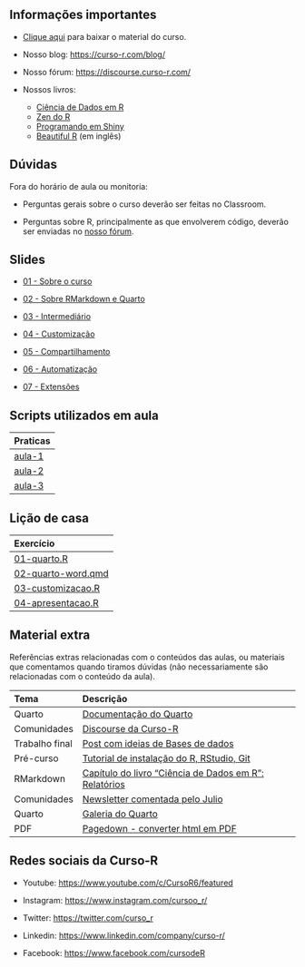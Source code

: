
<!-- README.md is generated from README.Rmd. Please edit that file -->

## Informações importantes

- [Clique
  aqui](https://github.com/curso-r/202311-relatorios/archive/refs/heads/main.zip)
  para baixar o material do curso.

- Nosso blog: <https://curso-r.com/blog/>

- Nosso fórum: <https://discourse.curso-r.com/>

- Nossos livros:

  - [Ciência de Dados em R](https://livro.curso-r.com/)
  - [Zen do R](https://curso-r.github.io/zen-do-r/)
  - [Programando em Shiny](https://programando-em-shiny.curso-r.com/)
  - [Beautiful R](https://curso-r.github.io/beautiful-r/) (em inglês)

## Dúvidas

Fora do horário de aula ou monitoria:

- Perguntas gerais sobre o curso deverão ser feitas no Classroom.

- Perguntas sobre R, principalmente as que envolverem código, deverão
  ser enviadas no [nosso fórum](https://discourse.curso-r.com/).

## Slides

- [01 - Sobre o
  curso](https://curso-r.github.io/main-relatorios/slides/01-sobre-o-curso.html)

- [02 - Sobre RMarkdown e
  Quarto](https://curso-r.github.io/main-relatorios/slides/02-sobre-rmd-qmd.html)

- [03 -
  Intermediário](https://curso-r.github.io/main-relatorios/slides/03-intermediario.html)

- [04 -
  Customização](https://curso-r.github.io/main-relatorios/slides/04-customizacao.html)

- [05 -
  Compartilhamento](https://curso-r.github.io/main-relatorios/slides/05-compartilhamento.html)

- [06 -
  Automatização](https://curso-r.github.io/main-relatorios/slides/06-automatizacao.html)

- [07 -
  Extensões](https://curso-r.github.io/main-relatorios/slides/07-extensoes.html)

## Scripts utilizados em aula

| Praticas                                                                         |
|:---------------------------------------------------------------------------------|
| [aula-1](https://github.com/curso-r/202311-relatorios/tree/main/praticas/aula-1) |
| [aula-2](https://github.com/curso-r/202311-relatorios/tree/main/praticas/aula-2) |
| [aula-3](https://github.com/curso-r/202311-relatorios/tree/main/praticas/aula-3) |

## Lição de casa

| Exercício                                                                                                  |
|:-----------------------------------------------------------------------------------------------------------|
| [01-quarto.R](https://github.com/curso-r/202311-relatorios/tree/main/exercicios/01-quarto.R)               |
| [02-quarto-word.qmd](https://github.com/curso-r/202311-relatorios/tree/main/exercicios/02-quarto-word.qmd) |
| [03-customizacao.R](https://github.com/curso-r/202311-relatorios/tree/main/exercicios/03-customizacao.R)   |
| [04-apresentacao.R](https://github.com/curso-r/202311-relatorios/tree/main/exercicios/04-apresentacao.R)   |

## Material extra

Referências extras relacionadas com o conteúdos das aulas, ou materiais
que comentamos quando tiramos dúvidas (não necessariamente são
relacionadas com o conteúdo da aula).

| Tema           | Descrição                                                                                                                   |
|:---------------|:----------------------------------------------------------------------------------------------------------------------------|
| Quarto         | [Documentação do Quarto](https://quarto.org/docs/guide/)                                                                    |
| Comunidades    | [Discourse da Curso-R](https://discourse.curso-r.com)                                                                       |
| Trabalho final | [Post com ideias de Bases de dados](https://blog.curso-r.com/posts/2022-06-11-bases-de-dados/)                              |
| Pré-curso      | [Tutorial de instalação do R, RStudio, Git](https://www.youtube.com/watch?t=2415&v=fiZStofJqMQ&feature=youtu.be)            |
| RMarkdown      | [Capítulo do livro “Ciência de Dados em R”: Relatórios](https://livro.curso-r.com/9-relatorios.html)                        |
| Comunidades    | [Newsletter comentada pelo Julio](https://www.linkedin.com/newsletters/explorando-dados-com-r-e-a-bea-7129591797797797888/) |
| Quarto         | [Galeria do Quarto](https://quarto.org/docs/gallery/)                                                                       |
| PDF            | [Pagedown - converter html em PDF](https://github.com/rstudio/pagedown)                                                     |

## Redes sociais da Curso-R

- Youtube: <https://www.youtube.com/c/CursoR6/featured>

- Instagram: <https://www.instagram.com/cursoo_r/>

- Twitter: <https://twitter.com/curso_r>

- Linkedin: <https://www.linkedin.com/company/curso-r/>

- Facebook: <https://www.facebook.com/cursodeR>
